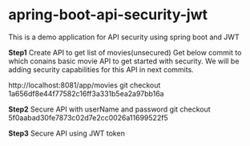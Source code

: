 # apring-boot-api-security-jwt
This is a demo application for API security using spring boot and JWT

**Step1** Create API to get list of movies(unsecured)
Get below commit to which conains basic movie API to get started with security.
We will be adding security capabilities for this API in next commits.

http://localhost:8081/app/movies
git checkout 1a656df8e44f77582c16ff3a331b5ea2a97bb16a

**Step2** Secure API with userName and password
git checkout 5f0aabad30fe7873c02d7e2cc0026a11699522f5

**Step3** Secure API using JWT token
